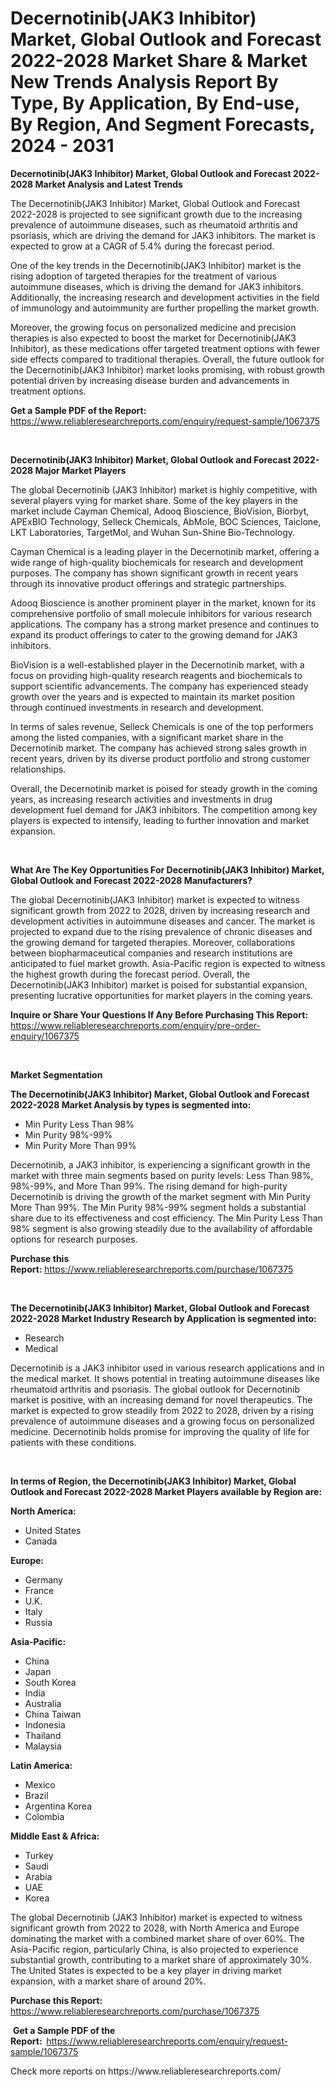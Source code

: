 <p><h1>Decernotinib(JAK3 Inhibitor) Market, Global Outlook and Forecast 2022-2028 Market Share & Market New Trends Analysis Report By Type, By Application, By End-use, By Region, And Segment Forecasts, 2024 - 2031</h1></p><p><strong>Decernotinib(JAK3 Inhibitor) Market, Global Outlook and Forecast 2022-2028 Market Analysis and Latest Trends</strong></p>
<p><p>The Decernotinib(JAK3 Inhibitor) Market, Global Outlook and Forecast 2022-2028 is projected to see significant growth due to the increasing prevalence of autoimmune diseases, such as rheumatoid arthritis and psoriasis, which are driving the demand for JAK3 inhibitors. The market is expected to grow at a CAGR of 5.4% during the forecast period.</p><p>One of the key trends in the Decernotinib(JAK3 Inhibitor) market is the rising adoption of targeted therapies for the treatment of various autoimmune diseases, which is driving the demand for JAK3 inhibitors. Additionally, the increasing research and development activities in the field of immunology and autoimmunity are further propelling the market growth.</p><p>Moreover, the growing focus on personalized medicine and precision therapies is also expected to boost the market for Decernotinib(JAK3 Inhibitor), as these medications offer targeted treatment options with fewer side effects compared to traditional therapies. Overall, the future outlook for the Decernotinib(JAK3 Inhibitor) market looks promising, with robust growth potential driven by increasing disease burden and advancements in treatment options.</p></p>
<p><strong>Get a Sample PDF of the Report:&nbsp;</strong> <a href="https://www.reliableresearchreports.com/enquiry/request-sample/1067375">https://www.reliableresearchreports.com/enquiry/request-sample/1067375</a></p>
<p>&nbsp;</p>
<p><strong>Decernotinib(JAK3 Inhibitor) Market, Global Outlook and Forecast 2022-2028 Major Market Players</strong></p>
<p><p>The global Decernotinib (JAK3 Inhibitor) market is highly competitive, with several players vying for market share. Some of the key players in the market include Cayman Chemical, Adooq Bioscience, BioVision, Biorbyt, APExBIO Technology, Selleck Chemicals, AbMole, BOC Sciences, Taiclone, LKT Laboratories, TargetMol, and Wuhan Sun-Shine Bio-Technology.</p><p>Cayman Chemical is a leading player in the Decernotinib market, offering a wide range of high-quality biochemicals for research and development purposes. The company has shown significant growth in recent years through its innovative product offerings and strategic partnerships.</p><p>Adooq Bioscience is another prominent player in the market, known for its comprehensive portfolio of small molecule inhibitors for various research applications. The company has a strong market presence and continues to expand its product offerings to cater to the growing demand for JAK3 inhibitors.</p><p>BioVision is a well-established player in the Decernotinib market, with a focus on providing high-quality research reagents and biochemicals to support scientific advancements. The company has experienced steady growth over the years and is expected to maintain its market position through continued investments in research and development.</p><p>In terms of sales revenue, Selleck Chemicals is one of the top performers among the listed companies, with a significant market share in the Decernotinib market. The company has achieved strong sales growth in recent years, driven by its diverse product portfolio and strong customer relationships.</p><p>Overall, the Decernotinib market is poised for steady growth in the coming years, as increasing research activities and investments in drug development fuel demand for JAK3 inhibitors. The competition among key players is expected to intensify, leading to further innovation and market expansion.</p></p>
<p>&nbsp;</p>
<p><strong>What Are The Key Opportunities For Decernotinib(JAK3 Inhibitor) Market, Global Outlook and Forecast 2022-2028 Manufacturers?</strong></p>
<p><p>The global Decernotinib(JAK3 Inhibitor) market is expected to witness significant growth from 2022 to 2028, driven by increasing research and development activities in autoimmune diseases and cancer. The market is projected to expand due to the rising prevalence of chronic diseases and the growing demand for targeted therapies. Moreover, collaborations between biopharmaceutical companies and research institutions are anticipated to fuel market growth. Asia-Pacific region is expected to witness the highest growth during the forecast period. Overall, the Decernotinib(JAK3 Inhibitor) market is poised for substantial expansion, presenting lucrative opportunities for market players in the coming years.</p></p>
<p><strong>Inquire or Share Your Questions If Any Before Purchasing This Report:</strong> <a href="https://www.reliableresearchreports.com/enquiry/pre-order-enquiry/1067375">https://www.reliableresearchreports.com/enquiry/pre-order-enquiry/1067375</a></p>
<p>&nbsp;</p>
<p><strong>Market Segmentation</strong></p>
<p><strong>The Decernotinib(JAK3 Inhibitor) Market, Global Outlook and Forecast 2022-2028 Market Analysis by types is segmented into:</strong></p>
<p><ul><li>Min Purity Less Than 98%</li><li>Min Purity 98%-99%</li><li>Min Purity More Than 99%</li></ul></p>
<p><p>Decernotinib, a JAK3 inhibitor, is experiencing a significant growth in the market with three main segments based on purity levels: Less Than 98%, 98%-99%, and More Than 99%. The rising demand for high-purity Decernotinib is driving the growth of the market segment with Min Purity More Than 99%. The Min Purity 98%-99% segment holds a substantial share due to its effectiveness and cost efficiency. The Min Purity Less Than 98% segment is also growing steadily due to the availability of affordable options for research purposes.</p></p>
<p><strong>Purchase this Report:&nbsp;</strong><a href="https://www.reliableresearchreports.com/purchase/1067375">https://www.reliableresearchreports.com/purchase/1067375</a></p>
<p>&nbsp;</p>
<p><strong>The Decernotinib(JAK3 Inhibitor) Market, Global Outlook and Forecast 2022-2028 Market Industry Research by Application is segmented into:</strong></p>
<p><ul><li>Research</li><li>Medical</li></ul></p>
<p><p>Decernotinib is a JAK3 inhibitor used in various research applications and in the medical market. It shows potential in treating autoimmune diseases like rheumatoid arthritis and psoriasis. The global outlook for Decernotinib market is positive, with an increasing demand for novel therapeutics. The market is expected to grow steadily from 2022 to 2028, driven by a rising prevalence of autoimmune diseases and a growing focus on personalized medicine. Decernotinib holds promise for improving the quality of life for patients with these conditions.</p></p>
<p>&nbsp;</p>
<p><strong>In terms of Region, the Decernotinib(JAK3 Inhibitor) Market, Global Outlook and Forecast 2022-2028 Market Players available by Region are:</strong></p>
<p>
    <p> <strong> North America: </strong>
        <ul>
            <li>United States</li>
            <li>Canada</li>
        </ul>
        </p> 
    <p> <strong> Europe: </strong>
        <ul>
            <li>Germany</li>
            <li>France</li>
            <li>U.K.</li>
            <li>Italy</li>
            <li>Russia</li>
        </ul>
        </p> 
    <p> <strong> Asia-Pacific: </strong>
        <ul>
            <li>China</li>
            <li>Japan</li>
            <li>South Korea</li>
            <li>India</li>
            <li>Australia</li>
            <li>China Taiwan</li>
            <li>Indonesia</li>
            <li>Thailand</li>
            <li>Malaysia</li>
        </ul>
        </p> 
    <p> <strong> Latin America: </strong>
        <ul>
            <li>Mexico</li>
            <li>Brazil</li>
            <li>Argentina Korea</li>
            <li>Colombia</li>
        </ul>
        </p> 
    <p> <strong> Middle East & Africa: </strong>
        <ul>
            <li>Turkey</li>
            <li>Saudi</li>
            <li>Arabia</li>
            <li>UAE</li>
            <li>Korea</li>
        </ul>
    </p>
    </p>
<p><p>The global Decernotinib (JAK3 Inhibitor) market is expected to witness significant growth from 2022 to 2028, with North America and Europe dominating the market with a combined market share of over 60%. The Asia-Pacific region, particularly China, is also projected to experience substantial growth, contributing to a market share of approximately 30%. The United States is expected to be a key player in driving market expansion, with a market share of around 20%.</p></p>
<p><strong>Purchase this Report: </strong><a href="https://www.reliableresearchreports.com/purchase/1067375">https://www.reliableresearchreports.com/purchase/1067375</a></p>
<p>&nbsp;<strong>Get a Sample PDF of the Report:&nbsp;&nbsp;</strong><a href="https://www.reliableresearchreports.com/enquiry/request-sample/1067375">https://www.reliableresearchreports.com/enquiry/request-sample/1067375</a></p>
<p><strong></strong></p>
<p>Check more reports on https://www.reliableresearchreports.com/</p>
